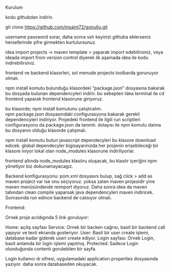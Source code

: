 Kurulum 

kodu githubdan indirin. 

git clone https://github.com/msaint72/gonullu.git 

username password sorar, daha sonra ssh keyinizi githuba eklerseniz herseferinde şifre girmekten kurtulursunuz.

idea import projects -> maven template > yaparak import edebilirsiniz, veya ideada import from version control diyerek ilk aşamada idea ile kodu indirebilirsiniz. 

frontend ve backend klasorleri, sol menude projects toolbarda gorunuyor olmalı.

npm install  komutu bulunduğu klasordeki  “package.json” dosyasına bakarak bu dosyada bulunan dependencyleri indirir. bu sebepten Idea terminal ile cd frontend yaparak frontend klasorune giriyoruz. 

bu klasorde;
npm install
komutunu çalıştıralım.  
npm package.json dosyasındaki configurasyona bakarak gerekli dependencyleri indiriyor.
Projedeki frontend ile ilgili run scriptleri configurasyonu da package.json da tanımlı.
dolayısı ile npm komutu daima bu dosyanın olduğu klasorde çalışmalı.

npm install komutu butun javascript dependecyleri bu klasore download edicek. global dependecyler bigisayarınızda her projenin erişebileceği bir klasore iniyor lokal olan node_modules klasorune indiriliyorlar. 

frontend altında node_modules klasöru oluşacak, bu klasör içeriğini  npm yönetiyor biz dokunamayacagız. 


Backend konfigurasyonu: 
pom.xml dosyasını bulup, sağ click > add as maven project var ise onu seçiyoruz. yoksa zaten maven projesidir yine maven menüsündende reimport diyoruz.
Daha sonra idea da maven tabından clean compile yaparsak java dependencyleri maven indiricek.
Sonrasında run edince backend de calısıyor olmalı. 




Frontend:

Ornek proje acıldıgında 5 link goruluyor:


Home: açılış sayfası
Service: Ornek bir backen cağrısı, basit bir backend call yapıyor ve texti ekranda gosteriyor. 
User: Basit bir user create işlemi, database kadar giderek useri create ediyor. 
Login sayfası: Ornek Login, basit anlamda bir login işlemi yapılmış.
Protected: Sadece Login olunduğunda contenti gorulebilen bir sayfa. 

Login kullanıcı dı sifresi, uygulamadaki application.properties dosyasında yazıyor. daha sonra databaseden okuyacak.



















